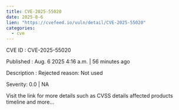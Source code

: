 ```yaml
--- 
title: CVE-2025-55020
date: 2025-8-6
lien: "https://cvefeed.io/vuln/detail/CVE-2025-55020"
categories:
  - cve
---
```


CVE ID : CVE-2025-55020

Published :  Aug. 6
2025
4:16 a.m. | 56 minutes ago

Description : Rejected reason: Not used

Severity: 0.0 | NA

Visit the link for more details
such as CVSS details
affected products
timeline
and more...
